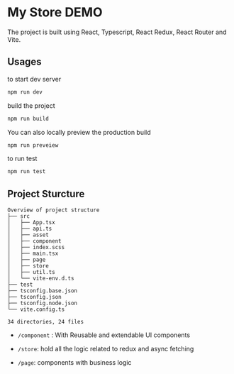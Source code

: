# My Store DEMO

The project is built using React, Typescript, React Redux, React Router and Vite.

## Usages

to start dev server 

```bash
npm run dev
```

build the project

```bash
npm run build
```

You can also locally preview the production build

```bash
npm run preveiew
```

to run test

```bash
npm run test
```

## Project Sturcture

```
Overview of project structure
├── src
│   ├── App.tsx
│   ├── api.ts
│   ├── asset
│   ├── component
│   ├── index.scss
│   ├── main.tsx
│   ├── page
│   ├── store
│   ├── util.ts
│   └── vite-env.d.ts
├── test
├── tsconfig.base.json
├── tsconfig.json
├── tsconfig.node.json
└── vite.config.ts

34 directories, 24 files

```

- `/component` : With Reusable and extendable UI components

- `/store`: hold all the logic related to redux and async fetching

- `/page`: components with business logic
